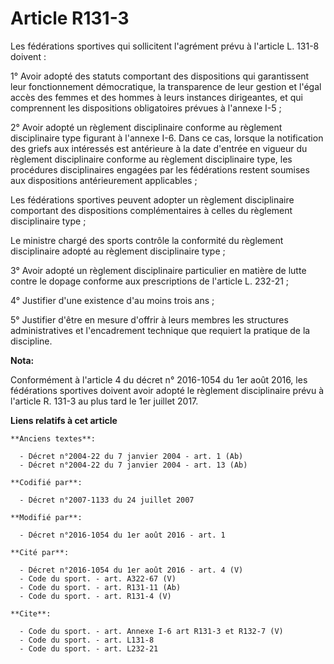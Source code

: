 # Article R131-3

Les fédérations sportives qui sollicitent l'agrément prévu à l'article L. 131-8 doivent : 

1° Avoir adopté des statuts comportant des dispositions qui garantissent leur fonctionnement démocratique, la transparence de
leur gestion et l'égal accès des femmes et des hommes à leurs instances dirigeantes, et qui comprennent les dispositions
obligatoires prévues à l'annexe I-5 ; 

2° Avoir adopté un règlement disciplinaire conforme au règlement disciplinaire type figurant à l'annexe I-6. Dans ce cas,
lorsque la notification des griefs aux intéressés est antérieure à la date d'entrée en vigueur du règlement disciplinaire
conforme au règlement disciplinaire type, les procédures disciplinaires engagées par les fédérations restent soumises aux
dispositions antérieurement applicables ;

Les fédérations sportives peuvent adopter un règlement disciplinaire comportant des dispositions complémentaires à celles du
règlement disciplinaire type ; 

Le ministre chargé des sports contrôle la conformité du règlement disciplinaire adopté au règlement disciplinaire type ; 

3° Avoir adopté un règlement disciplinaire particulier en matière de lutte contre le dopage conforme aux prescriptions de
l'article L. 232-21 ; 

4° Justifier d'une existence d'au moins trois ans ; 

5° Justifier d'être en mesure d'offrir à leurs membres les structures administratives et l'encadrement technique que requiert
la pratique de la discipline.

**Nota:**

Conformément à l'article 4 du décret n° 2016-1054 du 1er août 2016, les fédérations sportives doivent avoir adopté le
règlement disciplinaire prévu à l'article R. 131-3 au plus tard le 1er juillet 2017.

**Liens relatifs à cet article**

	**Anciens textes**:

	  - Décret n°2004-22 du 7 janvier 2004 - art. 1 (Ab)
	  - Décret n°2004-22 du 7 janvier 2004 - art. 13 (Ab)

	**Codifié par**:

	  - Décret n°2007-1133 du 24 juillet 2007

	**Modifié par**:

	  - Décret n°2016-1054 du 1er août 2016 - art. 1

	**Cité par**:

	  - Décret n°2016-1054 du 1er août 2016 - art. 4 (V)
	  - Code du sport. - art. A322-67 (V)
	  - Code du sport. - art. R131-11 (Ab)
	  - Code du sport. - art. R131-4 (V)

	**Cite**:

	  - Code du sport. - art. Annexe I-6 art R131-3 et R132-7 (V)
	  - Code du sport. - art. L131-8
	  - Code du sport. - art. L232-21
